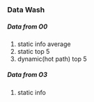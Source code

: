 ### Data Wash

##### Data from O0
1. static info average
2. static top 5
3. dynamic(hot path) top 5

##### Data from O3
1. static info
